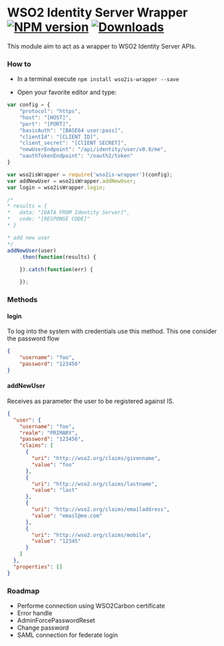 # WSO2 Identity Server Wrapper [![NPM version][npm-image]][npm-url] [![Downloads][downloads-image]][npm-url]

This module aim to act as a wrapper to WSO2 Identity Server APIs.

### How to 

- In a terminal execute `npm install wso2is-wrapper --save`

- Open your favorite editor and type:

``` javascript
var config = {
    "protocol": "https",
    "host": "[HOST]",
    "port": "[PORT]",
    "basicAuth": "[BASE64 user:pass]",
    "clientId": "[CLIENT ID]",
    "client_secret": "[ClIENT SECRET]",
    "newUserEndpoint": "/api/identity/user/v0.9/me",
    "oauthTokenEndpoint": "/oauth2/token"
}

var wso2isWrapper = require('wso2is-wrapper')(config);
var addNewUser = wso2isWrapper.addNewUser;
var login = wso2isWrapper.login;

/*
* results = {
*   data: "[DATA FROM Identity Server]",
*   code: "[RESPONSE CODE]"    
* }

* add new user
*/
addNewUser(user)
    .then(function(results) {
        
    }).catch(function(err) {

    });
```

### Methods

#### login

To log into the system with credentials use this method. This one consider the password flow

``` json
{
    "username": "foo",
    "password": "123456"
}
```

#### addNewUser

Receives as parameter the user to be registered against IS. 

``` json
{
  "user": {
    "username": "foo",
    "realm": "PRIMARY",
    "password": "123456",
    "claims": [
      {
        "uri": "http://wso2.org/claims/givenname",
        "value": "foo"
      },
      {
        "uri": "http://wso2.org/claims/lastname",
        "value": "last"
      },
      {
        "uri": "http://wso2.org/claims/emailaddress",
        "value": "email@ee.com"
      },
      {
        "uri": "http://wso2.org/claims/mobile",
        "value": "12345"
      }
    ]
  },
  "properties": []
}
```

### Roadmap 

- Performe connection using WSO2Carbon certificate
- Error handle
- AdminForcePasswordReset
- Change password
- SAML connection for federate login

[npm-url]: https://npmjs.org/package/wso2is-wrapper
[npm-image]: https://img.shields.io/npm/v/wso2is-wrapper.svg

[downloads-image]: https://img.shields.io/npm/dm/wso2is-wrapper.svg